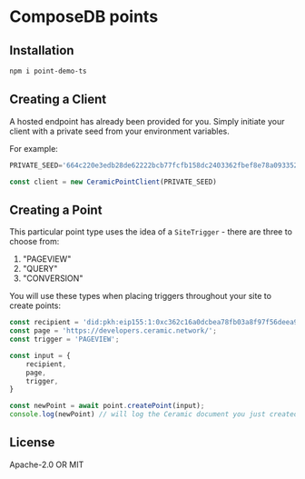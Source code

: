 # ComposeDB points

## Installation

```sh
npm i point-demo-ts
```

## Creating a Client

A hosted endpoint has already been provided for you. Simply initiate your client with a private seed from your environment variables.

For example:

```javascript
PRIVATE_SEED='664c220e3edb28de62222bcb77fcfb158dc2403362fbef8e78a09335242ea38c'

const client = new CeramicPointClient(PRIVATE_SEED)
```

## Creating a Point

This particular point type uses the idea of a `SiteTrigger` - there are three to choose from:

1. "PAGEVIEW"
2. "QUERY"
3. "CONVERSION"

You will use these types when placing triggers throughout your site to create points:

```javascript
const recipient = 'did:pkh:eip155:1:0xc362c16a0dcbea78fb03a8f97f56deea905617bb';
const page = 'https://developers.ceramic.network/';
const trigger = 'PAGEVIEW';

const input = {
    recipient,
    page,
    trigger,
}

const newPoint = await point.createPoint(input);
console.log(newPoint) // will log the Ceramic document you just created
```

## License

Apache-2.0 OR MIT
